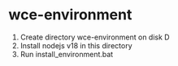 # wce-environment

1. Create directory wce-environment on disk D
2. Install nodejs v18 in this directory
3. Run install_environment.bat
